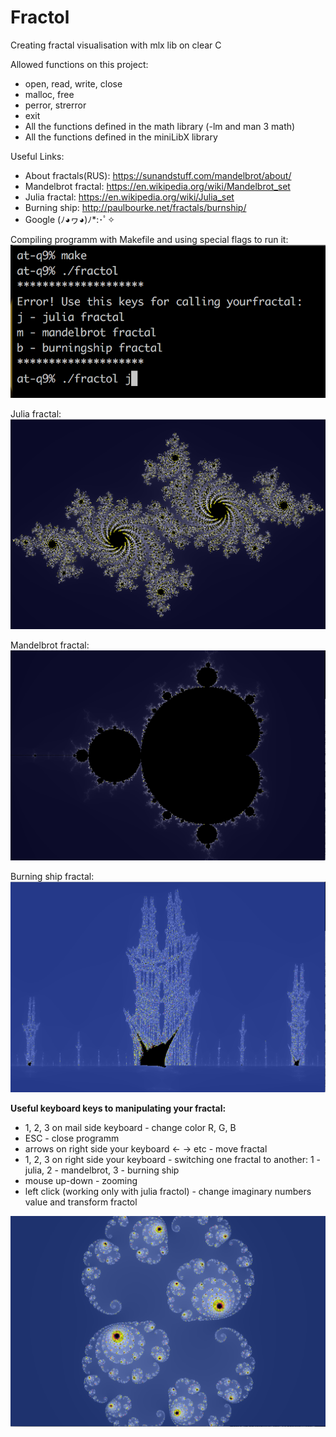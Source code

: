 # Fractol
Creating fractal visualisation with mlx lib on clear C

Allowed functions on this project:
- open, read, write, close
- malloc, free
- perror, strerror
- exit
- All the functions defined in the math library (-lm and man 3 math)
- All the functions defined in the miniLibX library

Useful Links:
- About fractals(RUS): https://sunandstuff.com/mandelbrot/about/
- Mandelbrot fractal: https://en.wikipedia.org/wiki/Mandelbrot_set
- Julia fractal: https://en.wikipedia.org/wiki/Julia_set
- Burning ship: http://paulbourke.net/fractals/burnship/
- Google (ﾉ◕ヮ◕)ﾉ*:･ﾟ✧

Compiling programm with Makefile and using special flags to run it:
<img src="img/Screen Shot 2019-11-28 at 08.53.33.png">

Julia fractal:
<img src="img/Screen Shot 2019-11-28 at 08.54.00.png">

Mandelbrot fractal:
<img src="img/Screen Shot 2019-11-28 at 08.54.13.png">

Burning ship fractal:
<img src="img/Screen Shot 2019-11-28 at 08.54.54.png">

<b>Useful keyboard keys to manipulating your fractal:</b>
- 1, 2, 3 on mail side keyboard - change color R, G, B
- ESC - close programm
- arrows on right side your keyboard <- -> etc - move fractal
- 1, 2, 3 on right side your keyboard - switching one fractal to another: 1 - julia, 2 - mandelbrot, 3 - burning ship
- mouse up-down - zooming
- left click (working only with julia fractol) - change imaginary numbers value and transform fractol
<img src="img/Screen Shot 2019-11-28 at 10.21.15.png">


